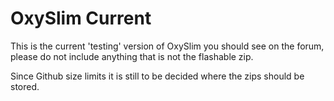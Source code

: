 <h1>OxySlim Current</h1>
This is the current 'testing' version of OxySlim you should see on the forum, please do not include anything that is not the flashable zip.

Since Github size limits it is still to be decided where the zips should be stored.